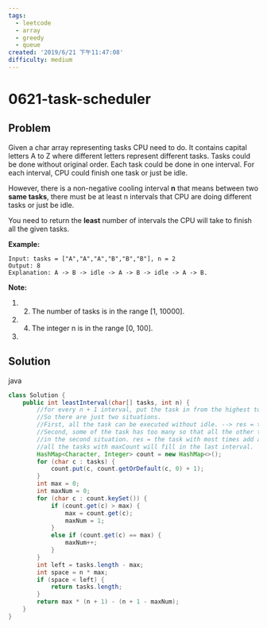 ```yaml
---
tags:
  - leetcode
  - array
  - greedy
  - queue
created: '2019/6/21 下午11:47:08'
difficulty: medium
---
```


# 0621-task-scheduler

## Problem

Given a char array representing tasks CPU need to do. It contains capital letters A to Z where different letters represent different tasks. Tasks could be done without original order. Each task could be done in one interval. For each interval, CPU could finish one task or just be idle.  
  


However, there is a non-negative cooling interval **n** that means between two **same tasks**, there must be at least n intervals that CPU are doing different tasks or just be idle.  
  


You need to return the **least** number of intervals the CPU will take to finish all the given tasks.  
  


**Example:**  
  


```text
Input: tasks = ["A","A","A","B","B","B"], n = 2
Output: 8
Explanation: A -> B -> idle -> A -> B -> idle -> A -> B.
```

**Note:**  
  


1. 2. The number of tasks is in the range \[1, 10000\].
3. 4. The integer n is in the range \[0, 100\].
5. 
## Solution

java

```java
class Solution {
    public int leastInterval(char[] tasks, int n) {
        //for every n + 1 interval, put the task in from the highest to lowest task numbers.
        //So there are just two situations.
        //First, all the task can be executed without idle. --> res = tasks.lengt;
        //Second, some of the task has too many so that all the other tasks can not fill all the idle interval.
        //in the second situation. res = the task with most times add all the idle interval.
        //all the tasks with maxCount will fill in the last interval.
        HashMap<Character, Integer> count = new HashMap<>();
        for (char c : tasks) {
            count.put(c, count.getOrDefault(c, 0) + 1);
        }
        int max = 0;
        int maxNum = 0;
        for (char c : count.keySet()) {
            if (count.get(c) > max) {
                max = count.get(c);
                maxNum = 1;
            }
            else if (count.get(c) == max) {
                maxNum++;
            }
        }
        int left = tasks.length - max;
        int space = n * max;
        if (space < left) {
            return tasks.length;
        }
        return max * (n + 1) - (n + 1 - maxNum);
    }
}
​
```

